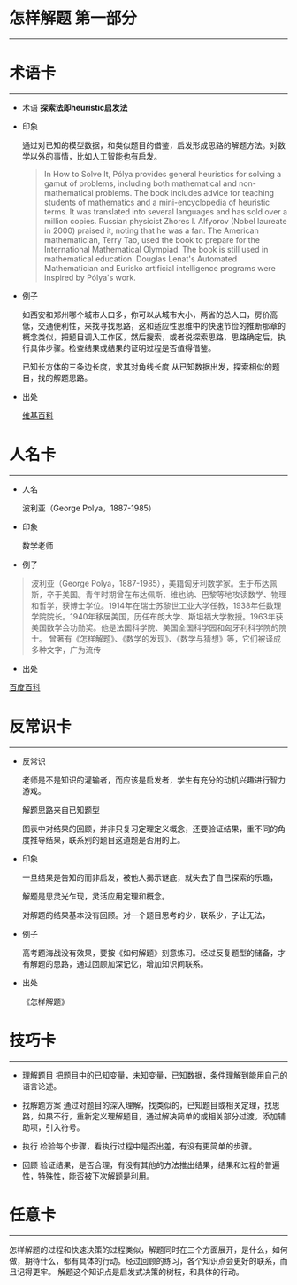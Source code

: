 # 怎样解题  第一部分
---

# 术语卡
---
- 术语   **探索法即heuristic启发法**  

- 印象

    通过对已知的模型数据，和类似题目的借鉴，启发形成思路的解题方法。对数学以外的事情，比如人工智能也有启发。
   >In How to Solve It, Pólya provides general heuristics for solving a gamut of problems, including both mathematical and non-mathematical problems. The book includes advice for teaching students of mathematics and a mini-encyclopedia of heuristic terms. It was translated into several languages and has sold over a million copies. Russian physicist Zhores I. Alfyorov (Nobel laureate in 2000) praised it, noting that he was a fan. The American mathematician, Terry Tao, used the book to prepare for the International Mathematical Olympiad. The book is still used in mathematical education. Douglas Lenat's Automated Mathematician and Eurisko artificial intelligence programs were inspired by Pólya's work.

- 例子
    
    如西安和郑州哪个城市人口多，你可以从城市大小，两省的总人口，房价高低，交通便利性，来找寻找思路，这和适应性思维中的快速节俭的推断那章的概念类似，把题目调入工作区，然后搜索，或者说探索思路，思路确定后，执行具体步骤。检查结果或结果的证明过程是否值得借鉴。

    已知长方体的三条边长度，求其对角线长度
    从已知数据出发，探索相似的题目，找的解题思路。
   
    

- 出处

    [维基百科](https://en.wikipedia.org/wiki/George_P%C3%B3lya)

# 人名卡
---
- 人名

    波利亚（George Polya，1887-1985）
 
- 印象 

    数学老师
 

- 例子 
 
> 波利亚（George Polya，1887-1985），美籍匈牙利数学家。生于布达佩斯，卒于美国。青年时期曾在布达佩斯、维也纳、巴黎等地攻读数学、物理和哲学，获博士学位。1914年在瑞士苏黎世工业大学任教，1938年任数理学院院长。1940年移居美国，历任布朗大学、斯坦福大学教授。1963年获美国数学会功勋奖。他是法国科学院、美国全国科学园和匈牙利科学院的院士。 曾著有《怎样解题》、《数学的发现》、《数学与猜想》等，它们被译成多种文字，广为流传

- 出处

 
 [百度百科](http://baike.baidu.com/link?url=dVdJHPWLAEYNxcXeZi1zp6KkYdWKP3t0d_dE2qakKU8Sr3Ot8-3wHnhfF_OMo3WRdRFmJQb-RDpgQxngRgvaNjbtBg8g8Qy-3V9e7HK-oagpDwp-q07qXAny34_xjEwv)




# 反常识卡

---

- 反常识

    老师是不是知识的灌输者，而应该是启发者，学生有充分的动机兴趣进行智力游戏。
    
    解题思路来自已知题型

    图表中对结果的回顾，并非只复习定理定义概念，还要验证结果，重不同的角度推导结果，联系别的题目这道题是否用的上。

- 印象 

    一旦结果是告知的而非启发，被他人揭示谜底，就失去了自己探索的乐趣，

    解题是思灵光乍现，灵活应用定理和概念。

    对解题的结果基本没有回顾。对一个题目思考的少，联系少，子让无法，

- 例子

    高考题海战没有效果，要按《如何解题》刻意练习。经过反复题型的储备，才有解题的思路，通过回顾加深记忆，增加知识间联系。
    

- 出处

    《怎样解题》 



   
# 技巧卡
---

- 理解题目 把题目中的已知变量，未知变量，已知数据，条件理解到能用自己的语言论述。


- 找解题方案 通过对题目的深入理解，找类似的，已知题目或相关定理，找思路，如果不行，重新定义理解题目，通过解决简单的或相关部分过渡。添加辅助项，引入符号。

- 执行 检验每个步骤，看执行过程中是否出差，有没有更简单的步骤。

- 回顾 验证结果，是否合理，有没有其他的方法推出结果，结果和过程的普遍性，特殊性，能否被下次解题是利用。

# 任意卡

---
 
   怎样解题的过程和快速决策的过程类似，解题同时在三个方面展开，是什么，如何做，期待什么，都有具体的行动。经过回顾的练习，各个知识点会更好的联系，而且记得更牢。
   解题这个知识点是启发式决策的树枝，和具体的行动。